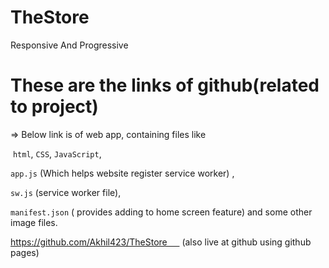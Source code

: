 # TheStore
Responsive And Progressive

# These are the links of github(related to project)

=> Below link is of web app, containing files like

 `html`, `CSS`, `JavaScript`, 
 
 `app.js` (Which helps website register service worker) ,
 
  `sw.js` (service worker file),
 
  `manifest.json` ( provides adding to home screen feature) and some other image files.
 
   https://github.com/Akhil423/TheStore      (also live at github using github pages)
